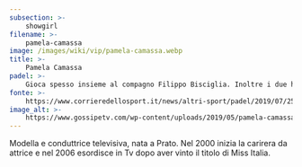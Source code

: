 ```yaml
---
subsection: >-
    showgirl
filename: >-
    pamela-camassa
image: /images/wiki/vip/pamela-camassa.webp
title: >-
    Pamela Camassa
padel: >-
    Gioca spesso insieme al compagno Filippo Bisciglia. Inoltre i due hanno partecipato a diversi eventi benefici insieme a colleghi.
fonte: >-
    https://www.corrieredellosport.it/news/altri-sport/padel/2019/07/25-59323118/players_party_tante_le_celebrities_alla_charity_targata_mcdonalds
image_alt: >-
    https://www.gossipetv.com/wp-content/uploads/2019/05/pamela-camassa-filippo-bisciglia-oggi.jpg
---
```

Modella e conduttrice televisiva, nata a Prato. Nel 2000 inizia la carirera da attrice e nel 2006 esordisce in Tv dopo aver vinto il titolo di Miss Italia.